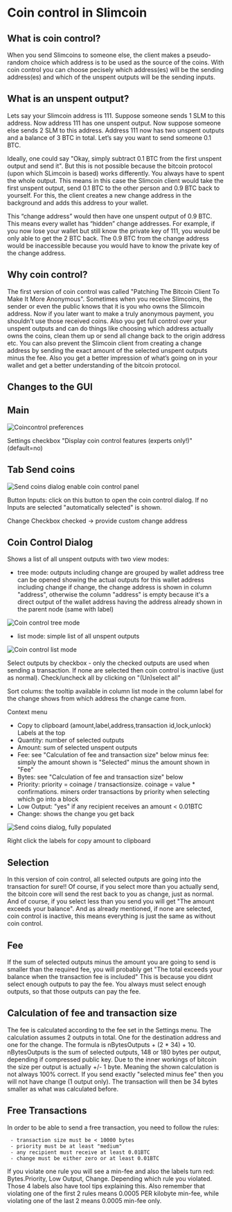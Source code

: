 # Coin control in Slimcoin

## What is coin control?

When you send Slimcoins to someone else, the client makes a pseudo-random choice which address is to be used as the source of the coins. With coin control you can choose pecisely which address(es) will be the sending address(es) and which of the unspent outputs will be the sending inputs.
  
## What is an unspent output?

Lets say your Slimcoin address is 111. Suppose someone sends 1 SLM to this address. Now address 111 has one unspent output. Now suppose someone else sends 2 SLM to this address. Address 111 now has two unspent outputs and a balance of 3 BTC in total. Let’s say you want to send someone 0.1 BTC.

Ideally, one could say "Okay, simply subtract 0.1 BTC from the first unspent output and send it". But this is not possible because the bitcoin protocol (upon which SLimcoin is based) works differently. You always have to spent the whole output. This means in this case the Slimcoin client would take the first unspent output, send 0.1 BTC to the other person and 0.9 BTC back to yourself. For this, the client creates a new change address in the background and adds this address to your wallet.

This “change address” would then have one unspent output of 0.9 BTC. This means every wallet has “hidden” change addresses. For example, if you now lose your wallet but still know the private key of 111, you would be only able to get the 2 BTC back. The 0.9 BTC from the change address would be inaccessible because you would have to know the private key of the change address.
  
## Why coin control?

The first version of coin control was called "Patching The Bitcoin Client To Make It More Anonymous". Sometimes when you receive Slimcoins, the sender or even the public knows that it is you who owns the Slimcoin address. Now if you later want to make a truly anonymous payment, you shouldn’t use those received coins. Also you get full control over your unspent outputs and can do things like choosing which address actually owns the coins, clean them up or send all change back to the origin address etc. You can also prevent the Slimcoin client from creating a change address by sending the exact amount of the selected unspent outputs minus the fee. Also you get a better impression of what’s going on in your wallet and get a better understanding of the bitcoin protocol.

## Changes to the GUI

## Main

![Coincontrol preferences](https://github.com/gjhiggins/Slimcoin/raw/master/doc/coincontrol-01.png)

Settings checkbox "Display coin control features (experts only!)" (default=no)


## Tab Send coins

![Send coins dialog enable coin control panel](https://github.com/gjhiggins/Slimcoin/raw/master/doc/coincontrol-02.png)

Button Inputs: click on this button to open the coin control dialog. If no Inputs are selected "automatically selected" is shown.

Change Checkbox checked -> provide custom change address

## Coin Control Dialog

Shows a list of all unspent outputs with two view modes:

-  tree mode: outputs including change are grouped by wallet address
     tree can be opened showing the actual outputs for this wallet address including change if change, the change address is shown in column "address", otherwise the column "address" is empty because it's a direct output of the wallet address having the address already shown in the parent node (same with label)

![Coin control tree mode](https://github.com/gjhiggins/Slimcoin/raw/master/doc/coincontrol-03.png)

- list mode: simple list of all unspent outputs

![Coin control list mode](https://github.com/gjhiggins/Slimcoin/raw/master/doc/coincontrol-04.png)

Select outputs by checkbox - only the checked outputs are used when sending a transaction. If none are selected then coin control is inactive (just as normal). Check/uncheck all by clicking on "(Un)select all"

Sort colums: the tooltip available in column list mode in the column label for the change shows from which address the change came from.

Context menu
- Copy to clipboard (amount,label,address,transaction id,lock,unlock)
Labels at the top
- Quantity: number of selected outputs
- Amount: sum of selected unspent outputs
- Fee:   see "Calculation of fee and transaction size" below minus fee: simply the amount shown is "Selected" minus the amount shown in "Fee"
- Bytes: see "Calculation of fee and transaction size" below
- Priority: priority = coinage / transactionsize. coinage = value * confirmations.  miners order transactions by priority when selecting which go into a block
- Low Output: "yes" if any recipient receives an amount < 0.01BTC
- Change: shows the change you get back

![Send coins dialog, fully populated](https://github.com/gjhiggins/Slimcoin/raw/master/doc/coincontrol-05.png)

Right click the labels for copy amount to clipboard
   
## Selection

In this version of coin control, all selected outputs are going into the transaction for sure!!
Of course, if you select more than you actually send, the bitcoin core will send the rest back to you as change, just as normal.
And of course, if you select less than you send you will get "The amount exceeds your balance".
And as already mentioned, if none are selected, coin control is inactive, this means everything is just the same as without coin control.
  
## Fee

If the sum of selected outputs minus the amount you are going to send is smaller than the required fee, you will probably get
"The total exceeds your balance when the transaction fee is included"
This is because you didnt select enough outputs to pay the fee.
You always must select enough outputs, so that those outputs can pay the fee.
  
## Calculation of fee and transaction size

The fee is calculated according to the fee set in the Settings menu.
The calculation assumes 2 outputs in total. One for the destination address and one for the change.
The formula is nBytesOutputs + (2 * 34) + 10. nBytesOutputs is the sum of selected outputs, 148 or 180 bytes per output, depending if compressed public key.
Due to the inner workings of bitcoin the size per output is actually +/- 1 byte. Meaning the shown calculation is not always 100% correct. 
If you send exactly "selected minus fee" then you will not have change (1 output only). The transaction will then be 34 bytes smaller as what was calculated before.

## Free Transactions

In order to be able to send a free transaction, you need to follow the rules:

     - transaction size must be < 10000 bytes
     - priority must be at least "medium"
     - any recipient must receive at least 0.01BTC
     - change must be either zero or at least 0.01BTC

If you violate one rule you will see a min-fee and also the labels turn red: Bytes.Priority, Low Output, Change. Depending which rule you violated.  Those 4 labels also have tool tips explaining this.  Also remember that violating one of the first 2 rules means 0.0005 PER kilobyte min-fee, while violating one of the last 2 means 0.0005 min-fee only.
